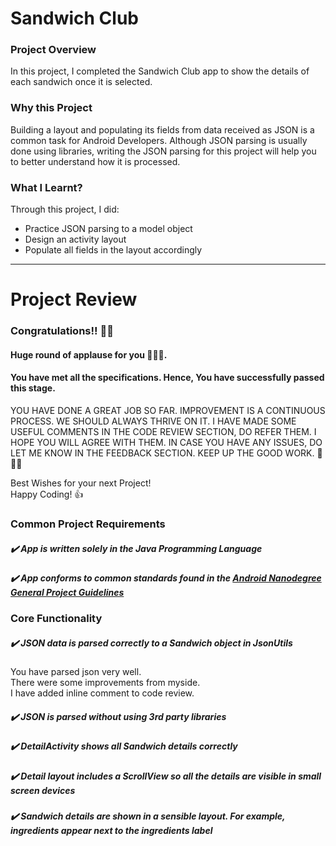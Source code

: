 # Sandwich Club

### Project Overview
In this project, I completed the Sandwich Club app to show the details of each sandwich once it is selected.

### Why this Project
Building a layout and populating its fields from data received as JSON is a common task for Android Developers. Although JSON parsing is usually done using libraries, writing the JSON parsing for this project will help you to better understand how it is processed.
### What I Learnt?
Through this project, I did:

- Practice JSON parsing to a model object
- Design an activity layout
- Populate all fields in the layout accordingly

---

# Project Review

### Congratulations!! 🍕🍕
#### Huge round of applause for you 👏👏😊.
#### You have met all the specifications. Hence, You have successfully passed this stage.
YOU HAVE DONE A GREAT JOB SO FAR. IMPROVEMENT IS A CONTINUOUS PROCESS.
WE SHOULD ALWAYS THRIVE ON IT.
I HAVE MADE SOME USEFUL COMMENTS IN THE CODE REVIEW SECTION, DO REFER THEM.
I HOPE YOU WILL AGREE WITH THEM.
IN CASE YOU HAVE ANY ISSUES, DO LET ME KNOW IN THE FEEDBACK SECTION.
KEEP UP THE GOOD WORK. 👏👏👏

Best Wishes for your next Project!   
Happy Coding! 👍

### Common Project Requirements
##### :heavy_check_mark: App is written solely in the Java Programming Language

##### :heavy_check_mark: App conforms to common standards found in the [Android Nanodegree General Project Guidelines](http://udacity.github.io/android-nanodegree-guidelines/core.html) 

### Core Functionality
##### :heavy_check_mark: JSON data is parsed correctly to a Sandwich object in JsonUtils

You have parsed json very well.   
There were some improvements from myside.    
I have added inline comment to code review.   

##### :heavy_check_mark: JSON is parsed without using 3rd party libraries

##### :heavy_check_mark: DetailActivity shows all Sandwich details correctly

##### :heavy_check_mark: Detail layout includes a ScrollView so all the details are visible in small screen devices

##### :heavy_check_mark: Sandwich details are shown in a sensible layout. For example, ingredients appear next to the ingredients label
